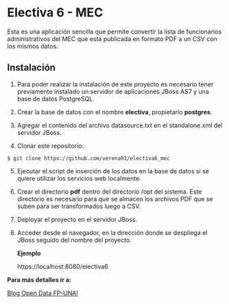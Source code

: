 Electiva 6 - MEC
================

Esta es una aplicación sencilla que permite convertir la lista de funcionarios administrativos del MEC que está publicada en formato PDF a un CSV con los mismos datos.

Instalación
------------
1. Para poder realizar la instalación de este proyecto es necesario tener previamente instalado un servidor de aplicaciones JBoss AS7 y una base de datos PostgreSQL.
    
2. Crear la base de datos con el nombre **electiva**, propietario **postgres**.

3. Agregar el contenido del archivo datasource.txt en el standalone.xml del servidor JBoss.
    
4. Clonar este repositorio:

 `$ git clone https://github.com/verena91/electiva6_mec`
    
5. Ejecutar el script de inserción de los datos en la base de datos si se quiere utilizar los servicios web localmente.

6. Crear el directorio **pdf** dentro del directorio /opt del sistema. Este directorio es necesario para que se almacen los archivos PDF que se suben para ser transformados luego a CSV.

7. Deployar el proyecto en el servidor JBoss.

8. Acceder desde el navegador, en la dirección donde se despliega el JBoss seguido del nombre del proyecto.

    **Ejemplo**

    https://localhost:8080/electiva6

**Para más detalles ir a:**

[Blog Open Data FP-UNA!](http://opendata.pol.una.py/)

